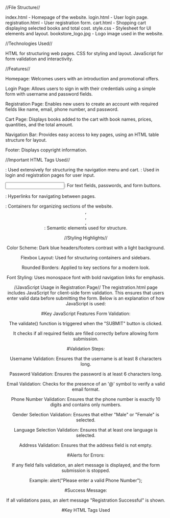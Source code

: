//File Structure//

index.html - Homepage of the website.
login.html - User login page.
registration.html - User registration form.
cart.html - Shopping cart displaying selected books and total cost.
style.css - Stylesheet for UI elements and layout.
bookstore_logo.jpg - Logo image used in the website.



//Technologies Used//

HTML for structuring web pages.
CSS for styling and layout.
JavaScript for form validation and interactivity.



//Features//

Homepage: Welcomes users with an introduction and promotional offers.

Login Page: Allows users to sign in with their credentials using a simple form with username and password fields.

Registration Page: Enables new users to create an account with required fields like name, email, phone number, and password.

Cart Page: Displays books added to the cart with book names, prices, quantities, and the total amount.

Navigation Bar: Provides easy access to key pages, using an HTML table structure for layout.

Footer: Displays copyright information.



//Important HTML Tags Used//

<table>: Used extensively for structuring the navigation menu and cart.

<form>: Used in login and registration pages for user input.

<input>: For text fields, passwords, and form buttons.

<a>: Hyperlinks for navigating between pages.

<div>: Containers for organizing sections of the website.

<header>, <footer>, <nav>, <main>: Semantic elements used for structure.



//Styling Highlights//

Color Scheme: Dark blue headers/footers contrast with a light background.

Flexbox Layout: Used for structuring containers and sidebars.

Rounded Borders: Applied to key sections for a modern look.

Font Styling: Uses monospace font with bold navigation links for emphasis.


//JavaScript Usage in Registration Page//
The registration.html page includes JavaScript for client-side form validation. This ensures that users enter valid data before submitting the form. Below is an explanation of how JavaScript is used:

#Key JavaScript Features
Form Validation:

The validate() function is triggered when the "SUBMIT" button is clicked.

It checks if all required fields are filled correctly before allowing form submission.

#Validation Steps:

Username Validation: Ensures that the username is at least 8 characters long.

Password Validation: Ensures the password is at least 6 characters long.

Email Validation: Checks for the presence of an '@' symbol to verify a valid email format.

Phone Number Validation: Ensures that the phone number is exactly 10 digits and contains only numbers.

Gender Selection Validation: Ensures that either "Male" or "Female" is selected.

Language Selection Validation: Ensures that at least one language is selected.

Address Validation: Ensures that the address field is not empty.

#Alerts for Errors:

If any field fails validation, an alert message is displayed, and the form submission is stopped.

Example: alert("Please enter a valid Phone Number");

#Success Message:

If all validations pass, an alert message "Registration Successful" is shown.

#Key HTML Tags Used
<script>: Defines JavaScript logic inside the <head> section.

<form>: Contains input fields for user details.

<input>:

"text" (for username, email, and phone number).

"password" (for passwords).

"radio" (for gender selection).

"checkbox" (for language selection).

"button" (to trigger validation).

<textarea>: Used for entering the address.